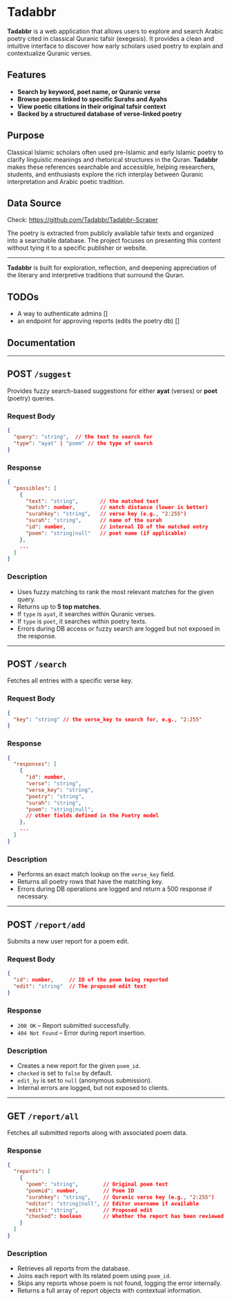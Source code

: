 # Tadabbr

**Tadabbr** is a web application that allows users to explore and search Arabic poetry cited in classical Quranic tafsir (exegesis). It provides a clean and intuitive interface to discover how early scholars used poetry to explain and contextualize Quranic verses.

## Features

- **Search by keyword, poet name, or Quranic verse**
- **Browse poems linked to specific Surahs and Ayahs**
- **View poetic citations in their original tafsir context**
- **Backed by a structured database of verse-linked poetry**

## Purpose

Classical Islamic scholars often used pre-Islamic and early Islamic poetry to clarify linguistic meanings and rhetorical structures in the Quran. **Tadabbr** makes these references searchable and accessible, helping researchers, students, and enthusiasts explore the rich interplay between Quranic interpretation and Arabic poetic tradition.

## Data Source

Check: https://github.com/Tadabbr/Tadabbr-Scraper

The poetry is extracted from publicly available tafsir texts and organized into a searchable database. The project focuses on presenting this content without tying it to a specific publisher or website.

---

**Tadabbr** is built for exploration, reflection, and deepening appreciation of the literary and interpretive traditions that surround the Quran.

## TODOs

- A way to authenticate admins []
- an endpoint for approving reports (edits the poetry db) []
## Documentation 

---

## POST `/suggest`

Provides fuzzy search-based suggestions for either **ayat** (verses) or **poet** (poetry) queries.

### Request Body

```json
{
  "query": "string",  // the text to search for
  "type": "ayat" | "poem" // the type of search
}
```

### Response

```json
{
  "possibles": [
    {
      "text": "string",       // the matched text
      "match": number,        // match distance (lower is better)
      "surahkey": "string",   // verse key (e.g., "2:255")
      "surah": "string",      // name of the surah
      "id": number,           // internal ID of the matched entry
      "poem": "string|null"   // poet name (if applicable)
    },
    ...
  ]
}
```

### Description

- Uses fuzzy matching to rank the most relevant matches for the given query.
- Returns up to **5 top matches**.
- If `type` is `ayat`, it searches within Quranic verses.
- If `type` is `poet`, it searches within poetry texts.
- Errors during DB access or fuzzy search are logged but not exposed in the response.

---

## POST `/search`

Fetches all entries with a specific verse key.

### Request Body

```json
{
  "key": "string" // the verse_key to search for, e.g., "2:255"
}
```

### Response

```json
{
  "responses": [
    {
      "id": number,
      "verse": "string",
      "verse_key": "string",
      "poetry": "string",
      "surah": "string",
      "poem": "string|null",
      // other fields defined in the Poetry model
    },
    ...
  ]
}
```

### Description

- Performs an exact match lookup on the `verse_key` field.
- Returns all poetry rows that have the matching key.
- Errors during DB operations are logged and return a 500 response if necessary.

---

## POST `/report/add`

Submits a new user report for a poem edit.

### Request Body

```json
{
  "id": number,     // ID of the poem being reported
  "edit": "string"  // The proposed edit text
}
```

### Response

- `200 OK` – Report submitted successfully.
- `404 Not Found` – Error during report insertion.

### Description

- Creates a new report for the given `poem_id`.
- `checked` is set to `false` by default.
- `edit_by` is set to `null` (anonymous submission).
- Internal errors are logged, but not exposed to clients.

---

## GET `/report/all`

Fetches all submitted reports along with associated poem data.

### Response

```json
{
  "reports": [
    {
      "poem": "string",        // Original poem text
      "poemid": number,        // Poem ID
      "surahkey": "string",    // Quranic verse key (e.g., "2:255")
      "editor": "string|null", // Editor username if available
      "edit": "string",        // Proposed edit
      "checked": boolean       // Whether the report has been reviewed
    }
  ]
}
```

### Description

- Retrieves all reports from the database.
- Joins each report with its related poem using `poem_id`.
- Skips any reports whose poem is not found, logging the error internally.
- Returns a full array of report objects with contextual information.

